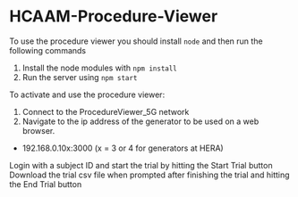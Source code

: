 # HCAAM-Procedure-Viewer

To use the procedure viewer you should install `node` and then run the following commands
1) Install the node modules with  `npm install`
2) Run the server using `npm start`

To activate and use the procedure viewer:
1) Connect to the ProcedureViewer_5G network
2) Navigate to the ip address of the generator to be used on a web browser.
  - 192.168.0.10x:3000 (x = 3 or 4 for generators at HERA)

Login with a subject ID and start the trial by hitting the Start Trial button
Download the trial csv file when prompted after finishing the trial and hitting the End Trial button
